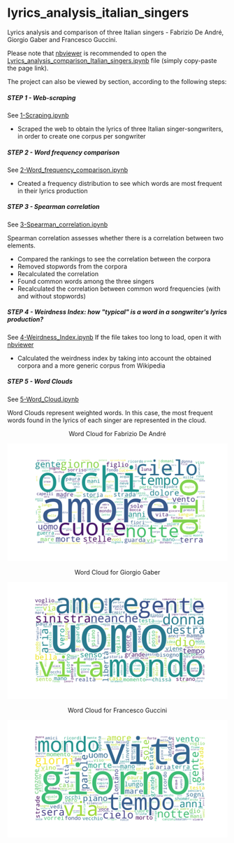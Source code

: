 # lyrics_analysis_italian_singers
Lyrics analysis and comparison of three Italian singers - Fabrizio De André, Giorgio Gaber and Francesco Guccini.

Please note that [nbviewer](https://nbviewer.org/) is recommended to open the [Lyrics_analysis_comparison_Italian_singers.ipynb](Lyrics_analysis_comparison_Italian_singers.ipynb) file (simply copy-paste the page link).

The project can also be viewed by section, according to the following steps:

##### STEP 1 - Web-scraping

See [1-Scraping.ipynb](1-Scraping.ipynb)

- Scraped the web to obtain the lyrics of three Italian singer-songwriters, in order to create one corpus per songwriter

##### STEP 2 - Word frequency comparison

See [2-Word_frequency_comparison.ipynb](2-Word_frequency_comparison.ipynb)
- Created a frequency distribution to see which words are most frequent in their lyrics production

##### STEP 3 - Spearman correlation

See [3-Spearman_correlation.ipynb](3-Spearman_correlation.ipynb)

Spearman correlation assesses whether there is a correlation between two elements. 

- Compared the rankings to see the correlation between the corpora
- Removed stopwords from the corpora
- Recalculated the correlation
- Found common words among the three singers
- Recalculated the correlation between common word frequencies (with and without stopwords)

##### STEP 4 - Weirdness Index: how "typical" is a word in a songwriter's lyrics production?

See [4-Weirdness_Index.ipynb](4-Weirdness_Index.ipynb)
If the file takes too long to load, open it with [nbviewer](https://nbviewer.org/)

- Calculated the weirdness index by taking into account the obtained corpora and a more generic corpus from Wikipedia

##### STEP 5 - Word Clouds

See [5-Word_Cloud.ipynb](5-Word_Cloud.ipynb)

Word Clouds represent weighted words. In this case, the most frequent words found in the lyrics of each singer are represented in the cloud.  


<p align='center'>
Word Cloud for Fabrizio De André  
 </p>
 
![De André](word_cloud_de_andre.png)

<p align='center'>
Word Cloud for Giorgio Gaber
 </p>

![Gaber](word_cloud_gaber.png)
 
 
 <p align='center'>
Word Cloud for Francesco Guccini 
 </p>
 
 ![Guccini](word_cloud_guccini.png)
